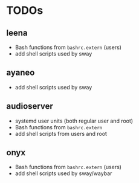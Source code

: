 # TODOs

## leena

* Bash functions from `bashrc.extern` (users)
* add shell scripts used by sway

## ayaneo

* add shell scripts used by sway

## audioserver

* systemd user units (both regular user and root)
* Bash functions from `bashrc.extern`
* add shell scripts from users and root

## onyx

* Bash functions from `bashrc.extern` (users)
* add shell scripts used by sway/waybar
